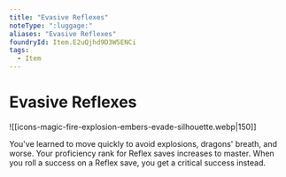 ```yaml
---
title: "Evasive Reflexes"
noteType: ":luggage:"
aliases: "Evasive Reflexes"
foundryId: Item.E2uQjhd9D3W5ENCi
tags:
  - Item
---
```


# Evasive Reflexes
![[icons-magic-fire-explosion-embers-evade-silhouette.webp|150]]

You've learned to move quickly to avoid explosions, dragons' breath, and worse. Your proficiency rank for Reflex saves increases to master. When you roll a success on a Reflex save, you get a critical success instead.
